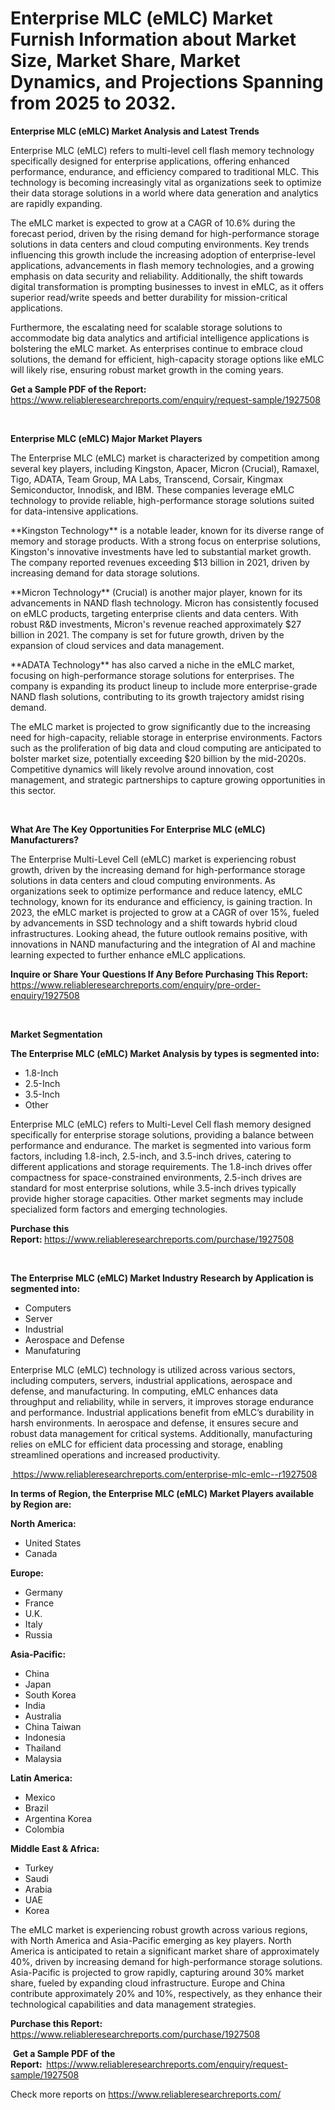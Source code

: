 <p><h1>Enterprise MLC (eMLC) Market Furnish Information about Market Size, Market Share, Market Dynamics, and Projections Spanning from 2025 to 2032.</h1></p><p><strong>Enterprise MLC (eMLC) Market Analysis and Latest Trends</strong></p>
<p><p>Enterprise MLC (eMLC) refers to multi-level cell flash memory technology specifically designed for enterprise applications, offering enhanced performance, endurance, and efficiency compared to traditional MLC. This technology is becoming increasingly vital as organizations seek to optimize their data storage solutions in a world where data generation and analytics are rapidly expanding. </p><p>The eMLC market is expected to grow at a CAGR of 10.6% during the forecast period, driven by the rising demand for high-performance storage solutions in data centers and cloud computing environments. Key trends influencing this growth include the increasing adoption of enterprise-level applications, advancements in flash memory technologies, and a growing emphasis on data security and reliability. Additionally, the shift towards digital transformation is prompting businesses to invest in eMLC, as it offers superior read/write speeds and better durability for mission-critical applications.</p><p>Furthermore, the escalating need for scalable storage solutions to accommodate big data analytics and artificial intelligence applications is bolstering the eMLC market. As enterprises continue to embrace cloud solutions, the demand for efficient, high-capacity storage options like eMLC will likely rise, ensuring robust market growth in the coming years.</p></p>
<p><strong>Get a Sample PDF of the Report:&nbsp;</strong> <a href="https://www.reliableresearchreports.com/enquiry/request-sample/1927508?utm_campaign=2251&utm_medium=2&utm_source=Github&utm_content=ia&utm_term=28032025&utm_id=enterprise-mlc-emlc">https://www.reliableresearchreports.com/enquiry/request-sample/1927508</a></p>
<p>&nbsp;</p>
<p><strong>Enterprise MLC (eMLC) Major Market Players</strong></p>
<p><p>The Enterprise MLC (eMLC) market is characterized by competition among several key players, including Kingston, Apacer, Micron (Crucial), Ramaxel, Tigo, ADATA, Team Group, MA Labs, Transcend, Corsair, Kingmax Semiconductor, Innodisk, and IBM. These companies leverage eMLC technology to provide reliable, high-performance storage solutions suited for data-intensive applications.</p><p>**Kingston Technology** is a notable leader, known for its diverse range of memory and storage products. With a strong focus on enterprise solutions, Kingston's innovative investments have led to substantial market growth. The company reported revenues exceeding $13 billion in 2021, driven by increasing demand for data storage solutions.</p><p>**Micron Technology** (Crucial) is another major player, known for its advancements in NAND flash technology. Micron has consistently focused on eMLC products, targeting enterprise clients and data centers. With robust R&D investments, Micron's revenue reached approximately $27 billion in 2021. The company is set for future growth, driven by the expansion of cloud services and data management.</p><p>**ADATA Technology** has also carved a niche in the eMLC market, focusing on high-performance storage solutions for enterprises. The company is expanding its product lineup to include more enterprise-grade NAND flash solutions, contributing to its growth trajectory amidst rising demand.</p><p>The eMLC market is projected to grow significantly due to the increasing need for high-capacity, reliable storage in enterprise environments. Factors such as the proliferation of big data and cloud computing are anticipated to bolster market size, potentially exceeding $20 billion by the mid-2020s. Competitive dynamics will likely revolve around innovation, cost management, and strategic partnerships to capture growing opportunities in this sector.</p></p>
<p>&nbsp;</p>
<p><strong>What Are The Key Opportunities For Enterprise MLC (eMLC) Manufacturers?</strong></p>
<p><p>The Enterprise Multi-Level Cell (eMLC) market is experiencing robust growth, driven by the increasing demand for high-performance storage solutions in data centers and cloud computing environments. As organizations seek to optimize performance and reduce latency, eMLC technology, known for its endurance and efficiency, is gaining traction. In 2023, the eMLC market is projected to grow at a CAGR of over 15%, fueled by advancements in SSD technology and a shift towards hybrid cloud infrastructures. Looking ahead, the future outlook remains positive, with innovations in NAND manufacturing and the integration of AI and machine learning expected to further enhance eMLC applications.</p></p>
<p><strong>Inquire or Share Your Questions If Any Before Purchasing This Report:</strong> <a href="https://www.reliableresearchreports.com/enquiry/pre-order-enquiry/1927508?utm_campaign=2251&utm_medium=2&utm_source=Github&utm_content=ia&utm_term=28032025&utm_id=enterprise-mlc-emlc">https://www.reliableresearchreports.com/enquiry/pre-order-enquiry/1927508</a></p>
<p>&nbsp;</p>
<p><strong>Market Segmentation</strong></p>
<p><strong>The Enterprise MLC (eMLC) Market Analysis by types is segmented into:</strong></p>
<p><ul><li>1.8-Inch</li><li>2.5-Inch</li><li>3.5-Inch</li><li>Other</li></ul></p>
<p><p>Enterprise MLC (eMLC) refers to Multi-Level Cell flash memory designed specifically for enterprise storage solutions, providing a balance between performance and endurance. The market is segmented into various form factors, including 1.8-inch, 2.5-inch, and 3.5-inch drives, catering to different applications and storage requirements. The 1.8-inch drives offer compactness for space-constrained environments, 2.5-inch drives are standard for most enterprise solutions, while 3.5-inch drives typically provide higher storage capacities. Other market segments may include specialized form factors and emerging technologies.</p></p>
<p><strong>Purchase this Report:&nbsp;</strong><a href="https://www.reliableresearchreports.com/purchase/1927508?utm_campaign=2251&utm_medium=2&utm_source=Github&utm_content=ia&utm_term=28032025&utm_id=enterprise-mlc-emlc">https://www.reliableresearchreports.com/purchase/1927508</a></p>
<p>&nbsp;</p>
<p><strong>The Enterprise MLC (eMLC) Market Industry Research by Application is segmented into:</strong></p>
<p><ul><li>Computers</li><li>Server</li><li>Industrial</li><li>Aerospace and Defense</li><li>Manufaturing</li></ul></p>
<p><p>Enterprise MLC (eMLC) technology is utilized across various sectors, including computers, servers, industrial applications, aerospace and defense, and manufacturing. In computing, eMLC enhances data throughput and reliability, while in servers, it improves storage endurance and performance. Industrial applications benefit from eMLC’s durability in harsh environments. In aerospace and defense, it ensures secure and robust data management for critical systems. Additionally, manufacturing relies on eMLC for efficient data processing and storage, enabling streamlined operations and increased productivity.</p></p>
<p><a href="https://www.reliableresearchreports.com/enterprise-mlc-emlc--r1927508?utm_campaign=2251&utm_medium=2&utm_source=Github&utm_content=ia&utm_term=28032025&utm_id=enterprise-mlc-emlc">&nbsp;https://www.reliableresearchreports.com/enterprise-mlc-emlc--r1927508</a></p>
<p><strong>In terms of Region, the Enterprise MLC (eMLC) Market Players available by Region are:</strong></p>
<p>
    <p> <strong> North America: </strong>
        <ul>
            <li>United States</li>
            <li>Canada</li>
        </ul>
        </p> 
    <p> <strong> Europe: </strong>
        <ul>
            <li>Germany</li>
            <li>France</li>
            <li>U.K.</li>
            <li>Italy</li>
            <li>Russia</li>
        </ul>
        </p> 
    <p> <strong> Asia-Pacific: </strong>
        <ul>
            <li>China</li>
            <li>Japan</li>
            <li>South Korea</li>
            <li>India</li>
            <li>Australia</li>
            <li>China Taiwan</li>
            <li>Indonesia</li>
            <li>Thailand</li>
            <li>Malaysia</li>
        </ul>
        </p> 
    <p> <strong> Latin America: </strong>
        <ul>
            <li>Mexico</li>
            <li>Brazil</li>
            <li>Argentina Korea</li>
            <li>Colombia</li>
        </ul>
        </p> 
    <p> <strong> Middle East & Africa: </strong>
        <ul>
            <li>Turkey</li>
            <li>Saudi</li>
            <li>Arabia</li>
            <li>UAE</li>
            <li>Korea</li>
        </ul>
    </p>
    </p>
<p><p>The eMLC market is experiencing robust growth across various regions, with North America and Asia-Pacific emerging as key players. North America is anticipated to retain a significant market share of approximately 40%, driven by increasing demand for high-performance storage solutions. Asia-Pacific is projected to grow rapidly, capturing around 30% market share, fueled by expanding cloud infrastructure. Europe and China contribute approximately 20% and 10%, respectively, as they enhance their technological capabilities and data management strategies.</p></p>
<p><strong>Purchase this Report: </strong><a href="https://www.reliableresearchreports.com/purchase/1927508?utm_campaign=2251&utm_medium=2&utm_source=Github&utm_content=ia&utm_term=28032025&utm_id=enterprise-mlc-emlc">https://www.reliableresearchreports.com/purchase/1927508</a></p>
<p>&nbsp;<strong>Get a Sample PDF of the Report:&nbsp;&nbsp;</strong><a href="https://www.reliableresearchreports.com/enquiry/request-sample/1927508?utm_campaign=2251&utm_medium=2&utm_source=Github&utm_content=ia&utm_term=28032025&utm_id=enterprise-mlc-emlc">https://www.reliableresearchreports.com/enquiry/request-sample/1927508</a></p>
<p><strong></strong></p>
<p>Check more reports on <a href="https://www.reliableresearchreports.com/?utm_campaign=2251&utm_medium=2&utm_source=Github&utm_content=ia&utm_term=28032025&utm_id=enterprise-mlc-emlc">https://www.reliableresearchreports.com/</a></p>